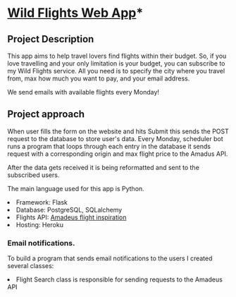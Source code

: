 # <a href="https://wild-flights.herokuapp.com/">Wild Flights Web App</a>*

## Project Description

<p>This app aims to help travel lovers find flights within their budget. So, if you love travelling and your only 
limitation is your budget, you can subscribe to my Wild Flights service. All you need is to specify the city where you 
travel from, max how much you want to pay, and your email address. </p>
<p>We send emails with available flights every Monday!</p>



## Project approach

<p>When user fills the form on the website and hits Submit this sends the POST request to the database to store user's data.
Every Monday, scheduler bot runs a program that loops through each entry in the database it sends request with a corresponding
origin and max flight price to the Amadus API. </p>
<p>After the data gets received it is being reformatted and sent to the subscribed users.</p>

<p>The main language used for this app is Python.</p>
<p></p>

<li>Framework: Flask</li>
<li>Database: PostgreSQL, SQLalchemy</li>
<li>Flights API: <a href="https://developers.amadeus.com/">Amadeus flight inspiration</a></li>
<li>Hosting: Heroku</li>
<h3>Email notifications. </h3>
<p>To build a program that sends email notifications to the users I created several classes:</p>
<li>Flight Search class is responsible for sending requests to the Amadeus API</li>




